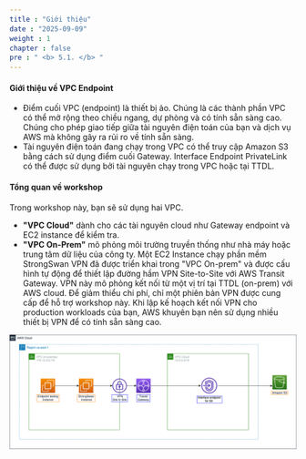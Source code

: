 ```yaml
---
title : "Giới thiệu"
date : "2025-09-09"
weight : 1
chapter : false
pre : " <b> 5.1. </b> "
---
```


#### Giới thiệu về VPC Endpoint

- Điểm cuối VPC (endpoint) là thiết bị ảo. Chúng là các thành phần VPC có thể mở rộng theo chiều ngang, dự phòng và có tính sẵn sàng cao. Chúng cho phép giao tiếp giữa tài nguyên điện toán của bạn và dịch vụ AWS mà không gây ra rủi ro về tính sẵn sàng.
- Tài nguyên điện toán đang chạy trong VPC có thể truy cập Amazon S3 bằng cách sử dụng điểm cuối Gateway. Interface Endpoint PrivateLink có thể được sử dụng bởi tài nguyên chạy trong VPC hoặc tại TTDL.

#### Tổng quan về workshop

Trong workshop này, bạn sẽ sử dụng hai VPC.

- **"VPC Cloud"** dành cho các tài nguyên cloud như Gateway endpoint và EC2 instance để kiểm tra.
- **"VPC On-Prem"** mô phỏng môi trường truyền thống như nhà máy hoặc trung tâm dữ liệu của công ty. Một EC2 Instance chạy phần mềm StrongSwan VPN đã được triển khai trong "VPC On-prem" và được cấu hình tự động để thiết lập đường hầm VPN Site-to-Site với AWS Transit Gateway. VPN này mô phỏng kết nối từ một vị trí tại TTDL (on-prem) với AWS cloud. Để giảm thiểu chi phí, chỉ một phiên bản VPN được cung cấp để hỗ trợ workshop này. Khi lập kế hoạch kết nối VPN cho production workloads của bạn, AWS khuyên bạn nên sử dụng nhiều thiết bị VPN để có tính sẵn sàng cao.

![overview](/images/5-Workshop/5.1-Workshop-overview/diagram1.png)
